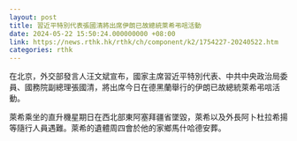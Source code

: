 ```yaml
---
layout: post
title: 習近平特別代表張國清將出席伊朗已故總統萊希弔唁活動
date: 2024-05-22 15:50:24.000000000 +08:00
link: https://news.rthk.hk/rthk/ch/component/k2/1754227-20240522.htm
categories: rthk
---
```


在北京，外交部發言人汪文斌宣布，國家主席習近平特別代表、中共中央政治局委員、國務院副總理張國清，將出席今日在德黑蘭舉行的伊朗已故總統萊希弔唁活動。

萊希乘坐的直升機星期日在西北部東阿塞拜疆省墜毀，萊希以及外長阿卜杜拉希揚等隨行人員遇難。萊希的遺體周四會於他的家鄉馬什哈德安葬。
